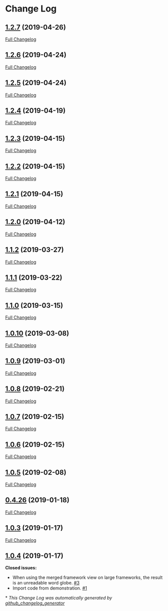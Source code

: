 # Change Log

## [1.2.7](https://github.com/cassproject/cass-align/tree/1.2.7) (2019-04-26)
[Full Changelog](https://github.com/cassproject/cass-align/compare/1.2.6...1.2.7)

## [1.2.6](https://github.com/cassproject/cass-align/tree/1.2.6) (2019-04-24)
[Full Changelog](https://github.com/cassproject/cass-align/compare/1.2.5...1.2.6)

## [1.2.5](https://github.com/cassproject/cass-align/tree/1.2.5) (2019-04-24)
[Full Changelog](https://github.com/cassproject/cass-align/compare/1.2.4...1.2.5)

## [1.2.4](https://github.com/cassproject/cass-align/tree/1.2.4) (2019-04-19)
[Full Changelog](https://github.com/cassproject/cass-align/compare/1.2.3...1.2.4)

## [1.2.3](https://github.com/cassproject/cass-align/tree/1.2.3) (2019-04-15)
[Full Changelog](https://github.com/cassproject/cass-align/compare/1.2.2...1.2.3)

## [1.2.2](https://github.com/cassproject/cass-align/tree/1.2.2) (2019-04-15)
[Full Changelog](https://github.com/cassproject/cass-align/compare/1.2.1...1.2.2)

## [1.2.1](https://github.com/cassproject/cass-align/tree/1.2.1) (2019-04-15)
[Full Changelog](https://github.com/cassproject/cass-align/compare/1.2.0...1.2.1)

## [1.2.0](https://github.com/cassproject/cass-align/tree/1.2.0) (2019-04-12)
[Full Changelog](https://github.com/cassproject/cass-align/compare/1.1.2...1.2.0)

## [1.1.2](https://github.com/cassproject/cass-align/tree/1.1.2) (2019-03-27)
[Full Changelog](https://github.com/cassproject/cass-align/compare/1.1.1...1.1.2)

## [1.1.1](https://github.com/cassproject/cass-align/tree/1.1.1) (2019-03-22)
[Full Changelog](https://github.com/cassproject/cass-align/compare/1.1.0...1.1.1)

## [1.1.0](https://github.com/cassproject/cass-align/tree/1.1.0) (2019-03-15)
[Full Changelog](https://github.com/cassproject/cass-align/compare/1.0.10...1.1.0)

## [1.0.10](https://github.com/cassproject/cass-align/tree/1.0.10) (2019-03-08)
[Full Changelog](https://github.com/cassproject/cass-align/compare/1.0.9...1.0.10)

## [1.0.9](https://github.com/cassproject/cass-align/tree/1.0.9) (2019-03-01)
[Full Changelog](https://github.com/cassproject/cass-align/compare/1.0.8...1.0.9)

## [1.0.8](https://github.com/cassproject/cass-align/tree/1.0.8) (2019-02-21)
[Full Changelog](https://github.com/cassproject/cass-align/compare/1.0.7...1.0.8)

## [1.0.7](https://github.com/cassproject/cass-align/tree/1.0.7) (2019-02-15)
[Full Changelog](https://github.com/cassproject/cass-align/compare/1.0.6...1.0.7)

## [1.0.6](https://github.com/cassproject/cass-align/tree/1.0.6) (2019-02-15)
[Full Changelog](https://github.com/cassproject/cass-align/compare/1.0.5...1.0.6)

## [1.0.5](https://github.com/cassproject/cass-align/tree/1.0.5) (2019-02-08)
[Full Changelog](https://github.com/cassproject/cass-align/compare/0.4.26...1.0.5)

## [0.4.26](https://github.com/cassproject/cass-align/tree/0.4.26) (2019-01-18)
[Full Changelog](https://github.com/cassproject/cass-align/compare/1.0.3...0.4.26)

## [1.0.3](https://github.com/cassproject/cass-align/tree/1.0.3) (2019-01-17)
[Full Changelog](https://github.com/cassproject/cass-align/compare/1.0.4...1.0.3)

## [1.0.4](https://github.com/cassproject/cass-align/tree/1.0.4) (2019-01-17)
**Closed issues:**

- When using the merged framework view on large frameworks, the result is an unreadable word globe. [\#3](https://github.com/cassproject/cass-align/issues/3)
- Import code from demonstration. [\#1](https://github.com/cassproject/cass-align/issues/1)



\* *This Change Log was automatically generated by [github_changelog_generator](https://github.com/skywinder/Github-Changelog-Generator)*